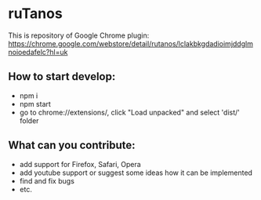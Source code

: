 # ruTanos
This is repository of Google Chrome plugin:
https://chrome.google.com/webstore/detail/rutanos/lclakbkgdadioimjddglmnoioedafelc?hl=uk

## How to start develop:
- npm i
- npm start
- go to chrome://extensions/, click "Load unpacked" and select 'dist/' folder

## What can you contribute:
- add support for Firefox, Safari, Opera
- add youtube support or suggest some ideas how it can be implemented
- find and fix bugs
- etc.

